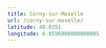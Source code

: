 ```yaml
---
title: Corny-sur-Moselle
url: /corny-sur-moselle/
latitude: 49.0351
longitude: 6.0596000000000005
---
```

